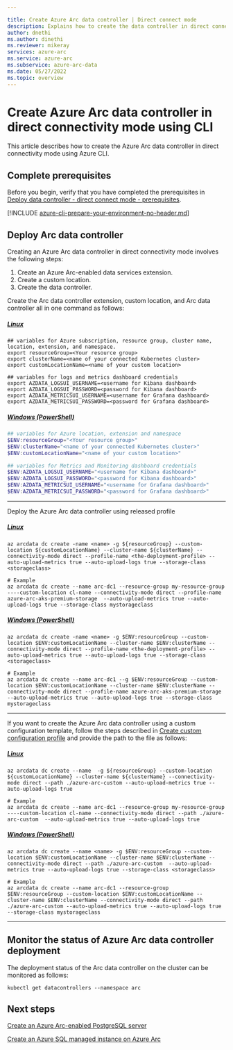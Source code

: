 ```yaml
---

title: Create Azure Arc data controller | Direct connect mode
description: Explains how to create the data controller in direct connect mode. 
author: dnethi
ms.author: dinethi
ms.reviewer: mikeray
services: azure-arc
ms.service: azure-arc
ms.subservice: azure-arc-data
ms.date: 05/27/2022
ms.topic: overview
---
```


#  Create Azure Arc data controller in direct connectivity mode using CLI

This article describes how to create the Azure Arc data controller in direct connectivity mode using Azure CLI. 

## Complete prerequisites

Before you begin, verify that you have completed the prerequisites in [Deploy data controller - direct connect mode - prerequisites](create-data-controller-direct-prerequisites.md).

[!INCLUDE [azure-cli-prepare-your-environment-no-header.md](~/articles/reusable-content/azure-cli/azure-cli-prepare-your-environment-no-header.md)]

## Deploy Arc data controller

Creating an Azure Arc data controller in direct connectivity mode involves the following steps:

1. Create an Azure Arc-enabled data services extension.
1. Create a custom location.
1. Create the data controller.

<!---
You can create them individually or in a unified experience. 
--->

<!--- ## Deploy - unified experience --->

<!--- In the unified experience, you can ---> Create the Arc data controller extension, custom location, and Arc data controller all in one command as follows: 


##### [Linux](#tab/linux)

```console
## variables for Azure subscription, resource group, cluster name, location, extension, and namespace.
export resourceGroup=<Your resource group>
export clusterName=<name of your connected Kubernetes cluster>
export customLocationName=<name of your custom location>

## variables for logs and metrics dashboard credentials
export AZDATA_LOGSUI_USERNAME=<username for Kibana dashboard>
export AZDATA_LOGSUI_PASSWORD=<password for Kibana dashboard>
export AZDATA_METRICSUI_USERNAME=<username for Grafana dashboard>
export AZDATA_METRICSUI_PASSWORD=<password for Grafana dashboard>
```

##### [Windows (PowerShell)](#tab/windows)

``` PowerShell
## variables for Azure location, extension and namespace
$ENV:resourceGroup="<Your resource group>"
$ENV:clusterName="<name of your connected Kubernetes cluster>"
$ENV:customLocationName="<name of your custom location>" 

## variables for Metrics and Monitoring dashboard credentials
$ENV:AZDATA_LOGSUI_USERNAME="<username for Kibana dashboard>"
$ENV:AZDATA_LOGSUI_PASSWORD="<password for Kibana dashboard>"
$ENV:AZDATA_METRICSUI_USERNAME="<username for Grafana dashboard>"
$ENV:AZDATA_METRICSUI_PASSWORD="<password for Grafana dashboard>"
```

--- 

Deploy the Azure Arc data controller using released profile
##### [Linux](#tab/linux)

```azurecli
az arcdata dc create -name <name> -g ${resourceGroup} --custom-location ${customLocationName} --cluster-name ${clusterName} --connectivity-mode direct --profile-name <the-deployment-profile> --auto-upload-metrics true --auto-upload-logs true --storage-class <storageclass>

# Example
az arcdata dc create --name arc-dc1 --resource-group my-resource-group ----custom-location cl-name --connectivity-mode direct --profile-name azure-arc-aks-premium-storage  --auto-upload-metrics true --auto-upload-logs true --storage-class mystorageclass
```

##### [Windows (PowerShell)](#tab/windows)

```azurecli
az arcdata dc create -name <name> -g $ENV:resourceGroup --custom-location $ENV:customLocationName --cluster-name $ENV:clusterName --connectivity-mode direct --profile-name <the-deployment-profile> --auto-upload-metrics true --auto-upload-logs true --storage-class <storageclass>

# Example
az arcdata dc create --name arc-dc1 --g $ENV:resourceGroup --custom-location $ENV:customLocationName --cluster-name $ENV:clusterName --connectivity-mode direct --profile-name azure-arc-aks-premium-storage  --auto-upload-metrics true --auto-upload-logs true --storage-class mystorageclass

```

---
If you want to create the Azure Arc data controller using a custom configuration template, follow the steps described in [Create custom configuration profile](create-custom-configuration-template.md) and provide the path to the file as follows:
##### [Linux](#tab/linux)

```azurecli
az arcdata dc create --name  -g ${resourceGroup} --custom-location ${customLocationName} --cluster-name ${clusterName} --connectivity-mode direct --path ./azure-arc-custom --auto-upload-metrics true --auto-upload-logs true

# Example
az arcdata dc create --name arc-dc1 --resource-group my-resource-group ----custom-location cl-name --connectivity-mode direct --path ./azure-arc-custom  --auto-upload-metrics true --auto-upload-logs true
```

##### [Windows (PowerShell)](#tab/windows)

```azurecli
az arcdata dc create --name <name> -g $ENV:resourceGroup --custom-location $ENV:customLocationName --cluster-name $ENV:clusterName --connectivity-mode direct --path ./azure-arc-custom  --auto-upload-metrics true --auto-upload-logs true --storage-class <storageclass>

# Example
az arcdata dc create --name arc-dc1 --resource-group $ENV:resourceGroup --custom-location $ENV:customLocationName --cluster-name $ENV:clusterName --connectivity-mode direct --path ./azure-arc-custom --auto-upload-metrics true --auto-upload-logs true --storage-class mystorageclass

```

---

<!---
## Deploy - individual experience
 
### Step 1: Create an Azure Arc-enabled data services extension

Use the k8s-extension CLI to create a data services extension.

#### Set environment variables

Set the following environment variables, which will be then used in later steps.

Following are two sets of environment variables. The first set of variables identifies your Azure subscription, resource group, cluster name, location, extension, and namespace. The second defines credentials to access the metrics and logs dashboards.

The environment variables include passwords for log and metric services. The passwords must be at least eight characters long and contain characters from three of the following four categories: Latin uppercase letters, Latin lowercase letters, numbers, and non-alphanumeric characters.


##### [Linux](#tab/linux)

```console
## variables for Azure subscription, resource group, cluster name, location, extension, and namespace.
export subscription=<Your subscription ID>
export resourceGroup=<Your resource group>
export clusterName=<name of your connected Kubernetes cluster>
export location=<Azure location>
export adsExtensionName="<extension name>" 
export namespace="<namespace>"
## variables for logs and metrics dashboard credentials
export AZDATA_LOGSUI_USERNAME=<username for Kibana dashboard>
export AZDATA_LOGSUI_PASSWORD=<password for Kibana dashboard>
export AZDATA_METRICSUI_USERNAME=<username for Grafana dashboard>
export AZDATA_METRICSUI_PASSWORD=<password for Grafana dashboard>
```

##### [Windows (PowerShell)](#tab/windows)

``` PowerShell
## variables for Azure location, extension and namespace
$ENV:subscription="<Your subscription ID>"
$ENV:resourceGroup="<Your resource group>"
$ENV:clusterName="<name of your connected Kubernetes cluster>"
$ENV:location="<Azure location>"
$ENV:adsExtensionName="<name of Data controller extension" 
$ENV:namespace="<namespace where you will deploy the extension and data controller>"
## variables for Metrics and Monitoring dashboard credentials
$ENV:AZDATA_LOGSUI_USERNAME="<username for Kibana dashboard>"
$ENV:AZDATA_LOGSUI_PASSWORD="<password for Kibana dashboard>"
$ENV:AZDATA_METRICSUI_USERNAME="<username for Grafana dashboard>"
$ENV:AZDATA_METRICSUI_PASSWORD="<password for Grafana dashboard>"
```

--- 

#### Create the Arc data services extension

The following command creates the Arc data services extension.

##### [Linux](#tab/linux)

```azurecli
az k8s-extension create --cluster-name ${clusterName} --resource-group ${resourceGroup} --name ${adsExtensionName} --cluster-type connectedClusters --extension-type microsoft.arcdataservices --auto-upgrade false --auto-upgrade-minor-version false --scope cluster --release-namespace ${namespace} --config Microsoft.CustomLocation.ServiceAccount=sa-arc-bootstrapper
az k8s-extension show --resource-group ${resourceGroup} --cluster-name ${resourceName} --name ${adsExtensionName} --cluster-type connectedclusters
```

##### [Windows (PowerShell)](#tab/windows)

```azurecli
az k8s-extension create --cluster-name $ENV:clusterName --resource-group $ENV:resourceGroup --name $ENV:adsExtensionName --cluster-type connectedClusters --extension-type microsoft.arcdataservices --auto-upgrade false --auto-upgrade-minor-version false --scope cluster --release-namespace $ENV:namespace --config Microsoft.CustomLocation.ServiceAccount=sa-arc-bootstrapper
az k8s-extension show --resource-group $ENV:resourceGroup --cluster-name $ENV:clusterName --name $ENV:adsExtensionName --cluster-type connectedclusters
```

---

##### Deploy Azure Arc data services extension using private container registry and credentials

Use the below command if you are deploying from your private repository:

```azurecli
az k8s-extension create --cluster-name "<connected cluster name>" --resource-group "<resource group>" --name "<extension name>" --cluster-type connectedClusters -auto-upgrade false --auto-upgrade-minor-version false  --extension-type microsoft.arcdataservices --scope cluster --release-namespace "<namespace>" --config Microsoft.CustomLocation.ServiceAccount=sa-arc-bootstrapper --config imageCredentials.registry=<registry info> --config imageCredentials.username=<username> --config systemDefaultValues.image=<registry/repo/arc-bootstrapper:<imagetag>> --config-protected imageCredentials.password=$ENV:DOCKER_PASSWORD --debug
```

For example:

```azurecli
az k8s-extension create --cluster-name "my-connected-cluster" --resource-group "my-resource-group" --name "arc-data-services" --cluster-type connectedClusters -auto-upgrade false --auto-upgrade-minor-version false  --extension-type microsoft.arcdataservices --scope cluster --release-namespace "arc" --config Microsoft.CustomLocation.ServiceAccount=sa-bootstrapper --config imageCredentials.registry=mcr.microsoft.com --config imageCredentials.username=arcuser --config systemDefaultValues.image=mcr.microsoft.com/arcdata/arc-bootstrapper:latest --config-protected imageCredentials.password=$ENV:DOCKER_PASSWORD --debug
```


> [!NOTE]
> The Arc data services extension install can take a few minutes to complete.

#### Verify the Arc data services extension is created

You can verify the status of the deployment of Azure Arc-enabled data services extension. Use the Azure portal or Cube

##### Check status from Azure portal

1. Log in to the Azure portal and browse to the resource group where the Kubernetes connected cluster resource is located.
1. Select the Azure Arc-enabled Kubernetes cluster (Type = "Kubernetes - Azure Arc") where the extension was deployed.
1. In the navigation on the left side, under **Settings**, select **Extensions**.
1. The portal shows the extension that was created earlier in an installed state.

##### Check status using kubectl CLI

1. Connect to your Kubernetes cluster via a Terminal window.
1. Run the below command and ensure:
   -  The namespace mentioned above is created 

    and 

   - The `bootstrapper` pod state is **running** before proceeding to the next step.

   ``` console
   kubectl get pods --name <name of namespace used in the json template file above>
   ```

For example, the following example gets the pods from `arc` namespace.

```console
#Example:
kubectl get pods --name arc
```

### Retrieve the managed identity and grant roles

When the Arc data services extension is created, Azure creates a managed identity. You need to assign certain roles to this managed identity for usage and/or metrics to be uploaded. 

#### Retrieve managed identity of the Arc data controller extension

```azurecli
$Env:MSI_OBJECT_ID = (az k8s-extension show --resource-group <resource group>  --cluster-name <connectedclustername> --cluster-type connectedClusters --name <name of extension> | convertFrom-json).identity.principalId
#Example
$Env:MSI_OBJECT_ID = (az k8s-extension show --resource-group myresourcegroup  --cluster-name myconnectedcluster --cluster-type connectedClusters --name ads-extension | convertFrom-json).identity.principalId
```

#### Assign role to the managed identity

Run the below command to assign the **Contributor** and **Monitoring Metrics Publisher** roles:

```azurecli
az role assignment create --assignee $Env:MSI_OBJECT_ID --role "Contributor" --scope "/subscriptions/$ENV:subscription/resourceGroups/$ENV:resourceGroup"
az role assignment create --assignee $Env:MSI_OBJECT_ID --role "Monitoring Metrics Publisher" --scope "/subscriptions/$ENV:subscription/resourceGroups/$ENV:resourceGroup"
```

### Step 2: Create a custom location using `customlocation` CLI extension

A custom location is an Azure resource that is equivalent to a namespace in a Kubernetes cluster.  Custom locations are used as a target to deploy resources to or from Azure. Learn more about custom locations in the [Custom locations on top of Azure Arc-enabled Kubernetes documentation](../kubernetes/conceptual-custom-locations.md).

#### Set environment variables

##### [Linux](#tab/linux)

```azurecli
export clName=mycustomlocation
export hostClusterId=$(az connectedk8s show --resource-group ${resourceGroup} --name ${clusterName} --query id -o tsv)
export extensionId=$(az k8s-extension show --resource-group ${resourceGroup} --cluster-name ${clusterName} --cluster-type connectedClusters --name ${adsExtensionName} --query id -o tsv)
az customlocation create --resource-group ${resourceGroup} --name ${clName} --namespace ${namespace} --host-resource-id ${hostClusterId} --cluster-extension-ids ${extensionId} --location ${location}
```

##### [Windows (PowerShell)](#tab/windows)

```azurecli
$ENV:clName="mycustomlocation"
$ENV:hostClusterId=(az connectedk8s show --resource-group $ENV:resourceGroup --name $ENV:clusterName --query id -o tsv)
$ENV:extensionId=(az k8s-extension show --resource-group $ENV:resourceGroup --cluster-name $ENV:clusterName --cluster-type connectedClusters --name $ENV:adsExtensionName --query id -o tsv)
az customlocation create --resource-group $ENV:resourceGroup --name $ENV:clName --namespace $ENV:namespace --host-resource-id $ENV:hostClusterId --cluster-extension-ids $ENV:extensionId
```

---

### Validate  the custom location is created

From the terminal, run the below command to list the custom locations, and validate that the **Provisioning State** shows Succeeded:

```azurecli
az customlocation list -o table
```

### Create certificates for logs and metrics UI dashboards

Optionally, you can specify certificates for logs and metrics UI dashboards. See [Provide certificates for monitoring](monitor-certificates.md) for examples. The December, 2021 release introduces this option.

### Step 3: Create the Azure Arc data controller

After the extension and custom location are created, proceed to deploy the Azure Arc data controller as follows.

```azurecli
az arcdata dc create --name <name> --resource-group <resourcegroup> --location <location> --connectivity-mode direct --profile-name <profile name>  --auto-upload-metrics true --custom-location <name of custom location> --storage-class <storageclass>
# Example
az arcdata dc create --name arc-dc1 --resource-group my-resource-group --location eastasia --connectivity-mode direct --profile-name azure-arc-aks-premium-storage  --auto-upload-metrics true --custom-location mycustomlocation --storage-class mystorageclass
```

If you want to create the Azure Arc data controller using a custom configuration template, follow the steps described in [Create custom configuration profile](create-custom-configuration-template.md) and provide the path to the file as follows:


```azurecli
az arcdata dc create --name <name> --resource-group <resourcegroup> --location <location> --connectivity-mode direct --path ./azure-arc-custom --auto-upload-metrics true --custom-location <name of custom location>
# Example
az arcdata dc create --name arc-dc1 --resource-group my-resource-group --location eastasia --connectivity-mode direct --path ./azure-arc-custom --auto-upload-metrics true --custom-location mycustomlocation
```

--->

## Monitor the status of Azure Arc data controller deployment

The deployment status of the Arc data controller on the cluster can be monitored as follows:

```console
kubectl get datacontrollers --namespace arc
```

## Next steps

[Create an Azure Arc-enabled PostgreSQL server](create-postgresql-server.md)

[Create an Azure SQL managed instance on Azure Arc](create-sql-managed-instance.md)
